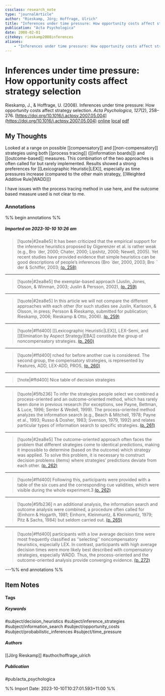 ```yaml
---
cssclass: research_note
type: "journalArticle"
author: "Rieskamp, Jörg; Hoffrage, Ulrich"
title: "Inferences under time pressure: How opportunity costs affect strategy selection"
publication: "Acta Psychologica"
date: 2008-02-01
citekey: rieskamp2008inferences
aliases: 
    - "Inferences under time pressure: How opportunity costs affect strategy selection"
---
```


# Inferences under time pressure: How opportunity costs affect strategy selection

Rieskamp, J., & Hoffrage, U. (2008). Inferences under time pressure: How opportunity costs affect strategy selection. _Acta Psychologica_, _127_(2), 258–276. [https://doi.org/10.1016/j.actpsy.2007.05.004](https://doi.org/10.1016/j.actpsy.2007.05.004)
[online](http://zotero.org/users/local/kZl3QdXV/items/Y492RDQ6) [local](zotero://select/library/items/Y492RDQ6) [pdf](file:///home/gjc216/Zotero/storage/AP69ULRK/Rieskamp%20and%20Hoffrage%20-%202008%20-%20Inferences%20under%20time%20pressure%20How%20opportunity%20co.pdf)

## My Thoughts

Looked at a range on possible [[compensatory]] and [[non-compensatory]] strategies using both [[process tracing]] ([[information boards]]) and [[outcome-based]] measures. This combination of the two approaches is often called for but rarely implemented. Results showed a strong preferences for [[Lexicographic Heuristic|LEX]], especially as time pressures increase (compared to the other main strategy, [[Weighted Additive Rule|WADD]])

I have issues with the process tracing method in use here, and the outcome based measure used is not clear to me.
 
### Annotations

%% begin annotations %%
##### Imported on 2023-10-10 10:26 am
>[!quote|#2ea8e5]
>It has been criticized that the empirical support for the inference heuristics proposed by Gigerenzer et al. is rather weak (e.g., Bro ̈ der, 2000; Chater, 2000; Lipshitz, 2000; Newell, 2005). Yet recent studies have provided evidence that simple heuristics can be good descriptions of people’s inferences (Bro ̈ der, 2000, 2003; Bro ̈ der & Schiffer, 2003; [(p. 258)](zotero://open-pdf/library/items/AP69ULRK?page=258&annotation=HC28784G)

---
>[!quote|#2ea8e5]
>the exemplar-based approach (Juslin, Jones, Olsson, & Winman, 2003; Juslin & Persson, 2002), [(p. 259)](zotero://open-pdf/library/items/AP69ULRK?page=259&annotation=BUV5DXJ2)

---
>[!quote|#2ea8e5]
>In this article we will not compare the different approaches with each other (for such studies see Juslin, Karlsson, & Olsson, in press; Persson & Rieskamp, submitted for publication; Rieskamp, 2006; Rieskamp & Otto, 2006). [(p. 259)](zotero://open-pdf/library/items/AP69ULRK?page=259&annotation=RS8LHMJH)

---
>[!quote|#ffd400]
>[[Lexicographic Heuristic|LEX]], LEX-Semi, and [[Elimination by Aspect Strategy|EBA]] constitute the group of noncompensatory strategies. [(p. 260)](zotero://open-pdf/library/items/AP69ULRK?page=260&annotation=UAV4SQ9K)

---
>[!quote|#ffd400]
>rched for before another cue is considered. The second group, the compensatory strategies, is represented by Features, ADD, LEX-ADD, PROS, [(p. 260)](zotero://open-pdf/library/items/AP69ULRK?page=260&annotation=LB87VMNU)

---
>[!note|#ffd400]
> Nice table of decision strategies

---
>[!quote|#5fb236]
>To infer the strategies people select we combined a process-oriented and an outcome-oriented method, which has rarely been done in previous research (for exceptions, see Payne, Bettman, & Luce, 1996; Senter & Wedell, 1999). The process-oriented method analyzes the information search (e.g., Beach & Mitchell, 1978; Payne et al., 1993; Russo & Dosher, 1983; Svenson, 1979, 1992) and relates particular types of information search to specific strategies. [(p. 261)](zotero://open-pdf/library/items/AP69ULRK?page=261&annotation=928VFF7R)

---
>[!quote|#2ea8e5]
>The outcome-oriented approach often faces the problem that different strategies come to identical predictions, making it impossible to determine (based on the outcome) which strategy was applied. To solve this problem, it is necessary to construct decision problems (items) where strategies’ predictions deviate from each other. [(p. 262)](zotero://open-pdf/library/items/AP69ULRK?page=262&annotation=ZYKCTFFH)

---
>[!quote|#ffd400]
>Following this, participants were provided with a table of the six cues and the corresponding cue validities, which were visible during the whole experiment.3 [(p. 262)](zotero://open-pdf/library/items/AP69ULRK?page=262&annotation=ZVNV4ZFL)

---
>[!quote|#5fb236]
>n an additional analysis, the information search and outcome analysis were combined, a procedure often called for (Einhorn & Hogarth, 1981; Einhorn, Kleinmuntz, & Kleinmuntz, 1979; Pitz & Sachs, 1984) but seldom carried out. [(p. 265)](zotero://open-pdf/library/items/AP69ULRK?page=265&annotation=36YPLHCW)

---
>[!quote|#ffd400]
>participants with a low average decision time were most frequently classified as ‘‘selecting’’ noncompensatory heuristics, especially LEX. In contrast, participants with high average decision times were more likely best described with compensatory strategies, especially WADD. Thus, the process-oriented and the outcome-oriented analysis provide converging evidence. [(p. 272)](zotero://open-pdf/library/items/AP69ULRK?page=272&annotation=7UARZR6S)

---%% end annotations %%

## Item Notes

#### Tags

##### Keywords

#subject/decision_heuristics #subject/inference_strategies #subject/information_search #subject/opportunity_costs #subject/probabilistic_inferences #subject/time_pressure

##### Authors

[[Jörg Rieskamp]] #author/hoffrage_ulrich

##### Publication

#pub/acta_psychologica


%% Import Date: 2023-10-10T10:27:01.593+11:00 %%
